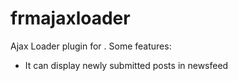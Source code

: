 # frmajaxloader
Ajax Loader plugin for .
Some features:
 - It can display newly submitted posts in newsfeed
